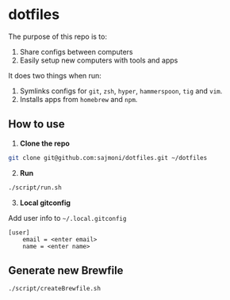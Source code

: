 # dotfiles

The purpose of this repo is to:

1. Share configs between computers
2. Easily setup new computers with tools and apps

It does two things when run:

1. Symlinks configs for `git`, `zsh`, `hyper`, `hammerspoon`, `tig` and `vim`.
2. Installs apps from `homebrew` and `npm`.

## How to use

1. **Clone the repo**

```zsh
git clone git@github.com:sajmoni/dotfiles.git ~/dotfiles
```

2. **Run**

```zsh
./script/run.sh
```

3. **Local gitconfig**

Add user info to `~/.local.gitconfig`

```
[user]
	email = <enter email>
	name = <enter name>
```

## Generate new Brewfile

```zsh
./script/createBrewfile.sh
```
